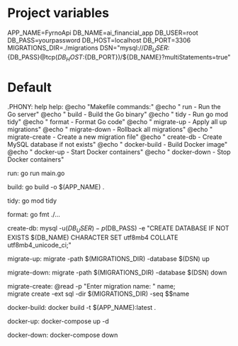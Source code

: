# Project variables

APP_NAME=FyrnoApi
DB_NAME=ai_financial_app
DB_USER=root
DB_PASS=yourpassword
DB_HOST=localhost
DB_PORT=3306
MIGRATIONS_DIR=./migrations
DSN="mysql://${DB_USER}:${DB_PASS}@tcp(${DB_HOST}:${DB_PORT})/${DB_NAME}?multiStatements=true"

# Default

.PHONY: help
help:
@echo "Makefile commands:"
@echo " run - Run the Go server"
@echo " build - Build the Go binary"
@echo " tidy - Run go mod tidy"
@echo " format - Format Go code"
@echo " migrate-up - Apply all up migrations"
@echo " migrate-down - Rollback all migrations"
@echo " migrate-create - Create a new migration file"
@echo " create-db - Create MySQL database if not exists"
@echo " docker-build - Build Docker image"
@echo " docker-up - Start Docker containers"
@echo " docker-down - Stop Docker containers"

run:
go run main.go

build:
go build -o $(APP_NAME) .

tidy:
go mod tidy

format:
go fmt ./...

create-db:
mysql -u$(DB_USER) -p$(DB_PASS) -e "CREATE DATABASE IF NOT EXISTS $(DB_NAME) CHARACTER SET utf8mb4 COLLATE utf8mb4_unicode_ci;"

migrate-up:
migrate -path $(MIGRATIONS_DIR) -database $(DSN) up

migrate-down:
migrate -path $(MIGRATIONS_DIR) -database $(DSN) down

migrate-create:
@read -p "Enter migration name: " name; \
 migrate create -ext sql -dir $(MIGRATIONS_DIR) -seq $$name

docker-build:
docker build -t $(APP_NAME):latest .

docker-up:
docker-compose up -d

docker-down:
docker-compose down
